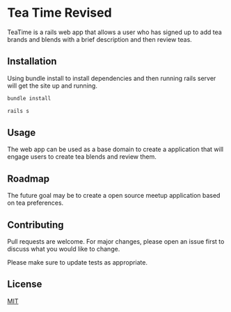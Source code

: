 # Tea Time Revised

TeaTime is a rails web app that allows a user who has signed up to add tea brands and blends with a brief description and then review teas. 

## Installation

Using bundle install to install dependencies and then running rails server will get the site up and running.
```bash
bundle install
```
```bash
rails s
```

## Usage

The web app can be used as a base domain to create a application that will engage users to create tea blends and review them. 


## Roadmap

The future goal may be to create a open source meetup application based on tea preferences.

## Contributing
Pull requests are welcome. For major changes, please open an issue first to discuss what you would like to change.

Please make sure to update tests as appropriate.

## License
[MIT](https://choosealicense.com/licenses/mit/)
